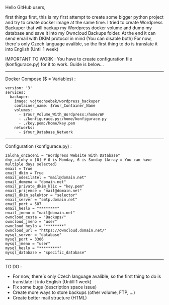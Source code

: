 Hello GitHub users,

first things first, this is my first attempt to create some bigger python project and try to create docker image at the same time.
I tried to create Wordpress Backuper that will backup my Wordpress docker volume and dump my database and save it into my Owncloud Backups folder.
At the end it can send email with DKIM protocol in mind (You can disable both)
For now, there´s only Czech language avalible, so the first thing to do is translate it into English (Until 1 week)

IMPORTANT TO WORK :
You have to create configuration file (konfigurace.py) for it to work.
Guide is below...

------------------------------------------
Docker Compose ($ = Variables)  :
```
version: '3'
services:
  backuper:
    image: vojtechsebek/wordpress_backuper
    container_name: $Your_Container_Name
    volumes:
      - $Your_Volume_With_Wordpress:/home/WP
      - ./konfigurace.py:/home/konfigurace.py
      - ./key.pem:/home/key.pem
    networks:
      - $Your_Database_Network
```
------------------------------------------
Configuration (konfigurace.py)  :
```
zaloha_onzaceni = "Wordpress Website With Database"
dny_zalohy = [0] # 0 is Monday, 6 is Sunday (Array = You can have multiple days selected)
email = True
email_dkim = True
email_odesilatel = "mail@domain.net"
email_domena = "domain.net"
email_private_dkim_klic = "key.pem"
email_prijemce = "mail@domain.net"
email_dkim_selektor = "selector"
email_server = "smtp.domain.net"
email_port = 587
email_heslo = "********"
email_jmeno = "mail@domain.net"
owncloud_cesta = "Backups/"
owncloud_jmeno = "user"
owncloud_heslo = "********"
owncloud_url = "https://owncloud.domain.net/"
mysql_server = "database"
mysql_port = 3306
mysql_jmeno = "user"
mysql_heslo = "*********"
mysql_databaze = "specific_database"
```
------------------------------------------

TO DO :
- For now, there´s only Czech language avalible, so the first thing to do is transtlate it into English (Untill 1 week)
- Fix some bugs (description space issue)
- Create more ways to store backups (other volume, FTP, ...)
- Create better mail structure (HTML)
